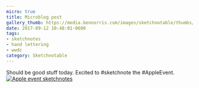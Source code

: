```yaml
---
micro: true
title: Microblog post
gallery_thumb: https://media.bennorris.com/images/sketchnotable/thumbs/apple-event-2017-intro.jpg
date: 2017-09-12 10:48:01-0600
tags:
- sketchnotes
- hand lettering
- wwdc
category: Sketchnotable
---
```


Should be good stuff today. Excited to #sketchnote the #AppleEvent. [![Apple event sketchnotes](https://media.bennorris.com/images/sketchnotable/apple-event-2017/apple-event-2017-intro.jpg)](https://media.bennorris.com/images/sketchnotable/apple-event-2017/apple-event-2017-intro.jpg)